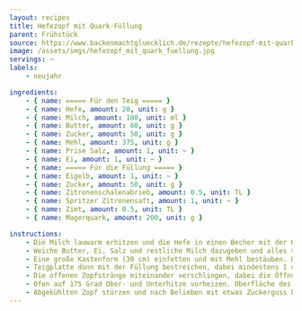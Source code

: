 ```yaml
---
layout: recipes
title: Hefezopf mit Quark-Füllung
parent: Frühstück
source: https://www.backenmachtgluecklich.de/rezepte/hefezopf-mit-quark-fuellung.html
image: /assets/imgs/hefezopf_mit_quark_fuellung.jpg
servings: ~
labels:
    - neujahr

ingredients:
    - { name: ===== Für den Teig ===== }
    - { name: Hefe, amount: 20, unit: g }
    - { name: Milch, amount: 180, unit: ml }
    - { name: Butter, amount: 60, unit: g }
    - { name: Zucker, amount: 50, unit: g }
    - { name: Mehl, amount: 375, unit: g }
    - { name: Prise Salz, amount: 1, unit: ~ }
    - { name: Ei, amount: 1, unit: ~ }
    - { name: ===== Für die Füllung ===== }
    - { name: Eigelb, amount: 1, unit: ~ }
    - { name: Zucker, amount: 50, unit: g }
    - { name: Zitronenschalenabrieb, amount: 0.5, unit: TL }
    - { name: Spritzer Zitronensaft, amount: 1, unit: ~ }
    - { name: Zimt, amount: 0.5, unit: TL }
    - { name: Magerquark, amount: 200, unit: g }

instructions:
    - Die Milch lauwarm erhitzen und die Hefe in einen Becher mit der Hälfte der Milch bröckeln. Einen Teelöffel Zucker hinzugeben und rühren, bis sich Zucker und Hefe aufgelöst haben. Mehl und restlichen Zucker in eine Schüssel geben und in der Mitte eine Mulde eindrücken. Hefe-Milch-Mischung hineingeben; mit etwas Mehl vom Rand verrühren. Schüssel bedecken und an einem warmen Ort 10 Minuten stehen lassen.
    - Weiche Butter, Ei, Salz und restliche Milch dazugeben und alles vermischen. Teig so lange kneten, bis er glatt ist. An einem warmen Ort abgedeckt nochmal 1-2 Stunden gehen lassen.
    - Eine große Kastenform (30 cm) einfetten und mit Mehl bestäuben. Hefeteig auf einer leicht bemehlten Arbeitsfläche zu einem großem Rechteck ausrollen. Eigelb mit Zucker verquirlen. Trockenen bzw. abgetropften Quark, Zitrone und Zimt unterrühren. Sollte die Masse sehr flüsig sein, ggfl. 1 TL Puddingpulver dazugeben.
    - Teigplatte dünn mit der Füllung bestreichen, dabei mindestens 1 cm Rand lassen. Von der langen Seite her straff aufrollen. Rolle längs einschneiden, sodass zwei seitlich offene Rollen entstehen.
    - Die offenen Zopfstränge miteinander verschlingen, dabei die Öffnungen der Stränge leicht nach oben drehen. Vorsichtig in die Kastenform legen. Nochmal an einem warmen Ort 20-30 Minuten gehen lassen.
    - Ofen auf 175 Grad Ober- und Unterhitze vorheizen. Oberfläche des Zopfs mit etwas Milch oder Sahne bepinseln. Zopf 30-35 Minuten backen.
    - Abgekühlten Zopf stürzen und nach Belieben mit etwas Zuckerguss bestreichen. Dafür gesiebten Puderzucker mit wenig Milch glattrühren und Zopf bestreichen.
---
```

